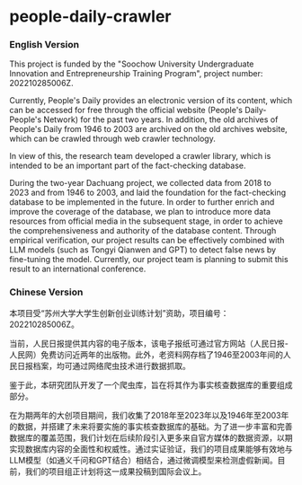 # people-daily-crawler

### English Version

This project is funded by the "Soochow University Undergraduate Innovation and Entrepreneurship Training Program", project number: 202210285006Z.

Currently, People's Daily provides an electronic version of its content, which can be accessed for free through the official website (People's Daily-People's Network) for the past two years. In addition, the old archives of People's Daily from 1946 to 2003 are archived on the old archives website, which can be crawled through web crawler technology.

In view of this, the research team developed a crawler library, which is intended to be an important part of the fact-checking database.

During the two-year Dachuang project, we collected data from 2018 to 2023 and from 1946 to 2003, and laid the foundation for the fact-checking database to be implemented in the future. In order to further enrich and improve the coverage of the database, we plan to introduce more data resources from official media in the subsequent stage, in order to achieve the comprehensiveness and authority of the database content. Through empirical verification, our project results can be effectively combined with LLM models (such as Tongyi Qianwen and GPT) to detect false news by fine-tuning the model. Currently, our project team is planning to submit this result to an international conference.


### Chinese Version

本项目受“苏州大学大学生创新创业训练计划”资助，项目编号：202210285006Z。

当前，人民日报提供其内容的电子版本，该电子报纸可通过官方网站（人民日报-人民网）免费访问近两年的出版物。此外，老资料网存档了1946至2003年间的人民日报档案，均可通过网络爬虫技术进行数据抓取。

鉴于此，本研究团队开发了一个爬虫库，旨在将其作为事实核查数据库的重要组成部分。

在为期两年的大创项目期间，我们收集了2018年至2023年以及1946年至2003年的数据，并搭建了未来将要实施的事实核查数据库的基础。为了进一步丰富和完善数据库的覆盖范围，我们计划在后续阶段引入更多来自官方媒体的数据资源，以期实现数据库内容的全面性和权威性。通过实证验证，我们的项目成果能够有效地与LLM模型（如通义千问和GPT结合）相结合，通过微调模型来检测虚假新闻。目前，我们的项目组正计划将这一成果投稿到国际会议上。
